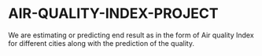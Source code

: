 # AIR-QUALITY-INDEX-PROJECT
We are estimating or predicting end result as in the form of Air quality Index for different cities along with the prediction of the quality. 
